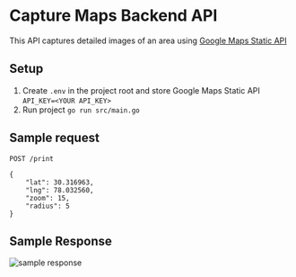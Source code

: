 # Capture Maps Backend API

This API captures detailed images of an area
using [Google Maps Static API](https://developers.google.com/maps/documentation/maps-static/overview)

## Setup

1. Create `.env` in the project root and store Google Maps Static API
   `API_KEY=<YOUR API_KEY>`
2. Run project
   `go run src/main.go`

## Sample request

```http request
POST /print

{
    "lat": 30.316963, 
    "lng": 78.032560,
    "zoom": 15,
    "radius": 5
}
```

## Sample Response

![sample response](./assets/response.png)


